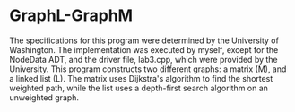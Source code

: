 # GraphL-GraphM
The specifications for this program were determined by the University of Washington. The implementation was executed by myself, except for the NodeData ADT, and the driver file, lab3.cpp, which were provided by the University. This program constructs two different graphs: a matrix (M), and a linked list (L). The matrix uses Dijkstra's algorithm to find the shortest weighted path, while the list uses a depth-first search algorithm on an unweighted graph.
